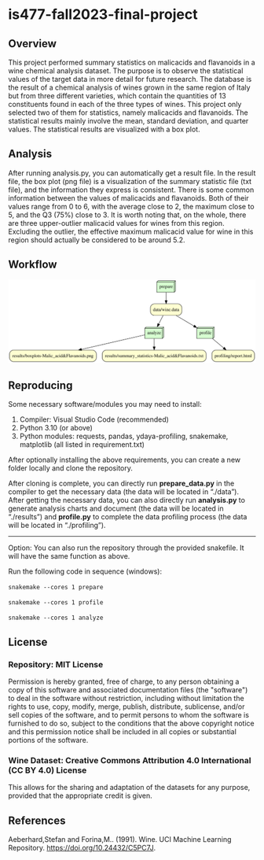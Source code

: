 # is477-fall2023-final-project

## Overview
This project performed summary statistics on malicacids and flavanoids in a wine chemical analysis dataset. The purpose is to observe the statistical values of the target data in more detail for future research. The database is the result of a chemical analysis of wines grown in the same region of Italy but from three different varieties, which contain the quantities of 13 constituents found in each of the three types of wines. This project only selected two of them for statistics, namely malicacids and flavanoids. The statistical results mainly involve the mean, standard deviation, and quarter values. The statistical results are visualized with a box plot.

## Analysis
After running analysis.py, you can automatically get a result file. In the result file, the box plot (png file) is a visualization of the summary statistic file (txt file), and the information they express is consistent. There is some common information between the values of malicacids and flavanoids. Both of their values range from 0 to 6, with the average close to 2, the maximum close to 5, and the Q3 (75%) close to 3. It is worth noting that, on the whole, there are three upper-outlier malicacid values for wines from this region. Excluding the outlier, the effective maximum malicacid value for wine in this region should actually be considered to be around 5.2.

## Workflow
![Image](graph.svg)

## Reproducing
Some necessary software/modules you may need to install:
1. Compiler: Visual Studio Code (recommended)
2. Python 3.10 (or above)
3. Python modules: requests, pandas, ydaya-profiling, snakemake, matplotlib (all listed in requirement.txt)

After optionally installing the above requirements, you can create a new folder locally and clone the repository.

After cloning is complete, you can directly run **prepare_data.py** in the compiler to get the necessary data (the data will be located in “./data”). After getting the necessary data, you can also directly run **analysis.py** to generate analysis charts and document (the data will be located in “./results”) and **profile.py** to complete the data profiling process (the data will be located in “./profiling”).

---

Option: You can also run the repository through the provided snakefile. It will have the same function as above.

Run the following code in sequence (windows):

``snakemake --cores 1 prepare``

``snakemake --cores 1 profile``

``snakemake --cores 1 analyze``

## License

### Repository: MIT License

Permission is hereby granted, free of charge, to any person obtaining a copy of this software and associated documentation files (the "software") to deal in the software without restriction, including without limitation the rights to use, copy, modify, merge, publish, distribute, sublicense, and/or sell copies of the software, and to permit persons to whom the software is furnished to do so, subject to the conditions that the above copyright notice and this permission notice shall be included in all copies or substantial portions of the software.

### Wine Dataset: Creative Commons Attribution 4.0 International (CC BY 4.0) License

This allows for the sharing and adaptation of the datasets for any purpose, provided that the appropriate credit is given.

## References
Aeberhard,Stefan and Forina,M.. (1991). Wine. UCI Machine Learning Repository. https://doi.org/10.24432/C5PC7J.